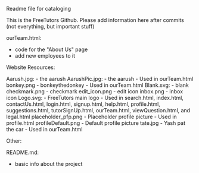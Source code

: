 Readme file for cataloging

This is the FreeTutors Github. Please add information here after commits (not everything, but important stuff)

ourTeam.html:
  - code for the "About Us" page 
  - add new employees to it

Website Resources:

  Aarush.jpg:
    - the aarush
  AarushPic.jpg:
    - the aarush
    - Used in ourTeam.html
  bonkey.png
    - bonkeythedonkey
    - Used in ourTeam.html
  Blank.svg:
    - blank
  checkmark.png
    - checkmark 
  edit_icon.png
    - edit icon
  inbox.png
    - inbox icon
  Logo.svg:
    - FreeTutors main logo
    - Used in search.html, index.html, contactUs.html, login.html, signup.html, help.html, profile.html, suggestions.html, tutorSignUp.html, ourTeam.html, viewQuestion.html, and legal.html
  placeholder_pfp.png
    - Placeholder profile picture
    - Used in profile.html
  profileDefault.png
    - Default profile picture
  tate.jpg
    - Yash pat the car
    - Used in ourTeam.html

Other:

  README.md:
  - basic info about the project
